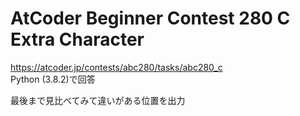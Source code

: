# AtCoder Beginner Contest 280 C Extra Character  
https://atcoder.jp/contests/abc280/tasks/abc280_c  
Python (3.8.2)で回答  

最後まで見比べてみて違いがある位置を出力
